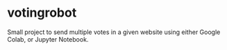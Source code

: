 # votingrobot
Small project to send multiple votes in a given website using either Google Colab, or Jupyter Notebook. 
